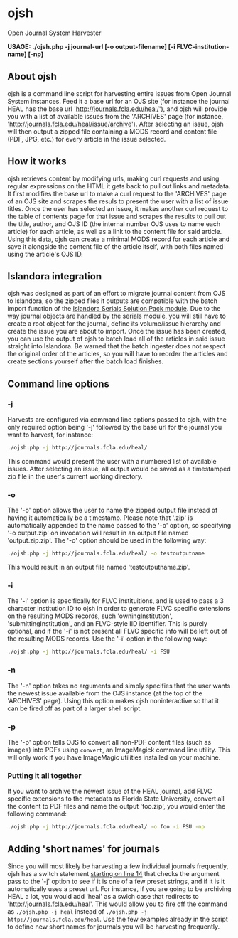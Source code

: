 # ojsh
Open Journal System Harvester

**USAGE: ./ojsh.php -j journal-url [-o output-filename] [-i FLVC-institution-name] [-np]**

## About ojsh
ojsh is a command line script for harvesting entire issues from Open Journal System instances. Feed it a base url for an OJS site (for instance the journal HEAL has the base url 'http://journals.fcla.edu/heal/'), and ojsh will provide you with a list of available issues from the 'ARCHIVES' page (for instance, 'http://journals.fcla.edu/heal/issue/archive'). After selecting an issue, ojsh will then output a zipped file containing a MODS record and content file (PDF, JPG, etc.) for every article in the issue selected.

## How it works
ojsh retrieves content by modifying urls, making curl requests and using regular expressions on the HTML it gets back to pull out links and metadata. It first modifies the base url to make a curl request to the 'ARCHIVES' page of an OJS site and scrapes the resuls to present the user with a list of issue titles. Once the user has selected an issue, it makes another curl request to the table of contents page for that issue and scrapes the results to pull out the title, author, and OJS ID (the internal number OJS uses to name each article) for each article, as well as a link to the content file for said article. Using this data, ojsh can create a minimal MODS record for each article and save it alongside the content file of the article itself, with both files named using the article's OJS ID.

## Islandora integration
ojsh was designed as part of an effort to migrate journal content from OJS to Islandora, so the zipped files it outputs are compatible with the batch import function of the [Islandora Serials Solution Pack module](https://github.com/discoverygarden/islandora_solution_pack_serial). Due to the way journal objects are handled by the serials module, you will still have to create a root object for the journal, define its volume/issue hierarchy and create the issue you are about to import. Once the issue has been created, you can use the output of ojsh to batch load all of the articles in said issue straight into Islandora. Be warned that the batch ingester does not respect the original order of the articles, so you will have to reorder the articles and create sections yourself after the batch load finishes.

## Command line options
### -j
Harvests are configured via command line options passed to ojsh, with the only required option being '-j' followed by the base url for the journal you want to harvest, for instance:
```bash
./ojsh.php -j http://journals.fcla.edu/heal/
```
This command would present the user with a numbered list of available issues. After selecting an issue, all output would be saved as a timestamped zip file in the user's current working directory.

### -o
The '-o' option allows the user to name the zipped output file instead of having it automatically be a timestamp. Please note that '.zip' is automatically appended to the name passed to the '-o' option, so specifying '-o output.zip' on invocation will result in an output file named 'output.zip.zip'. The '-o' option should be used in the following way:
```bash
./ojsh.php -j http://journals.fcla.edu/heal/ -o testoutputname
```
This would result in an output file named 'testoutputname.zip'.

### -i
The '-i' option is specifically for FLVC instituitions, and is used to pass a 3 character institution ID to ojsh in order to generate FLVC specific extensions on the resulting MODS records, such 'owningInstitution', 'submittingInstitution', and an FLVC-style IID identifier. This is purely optional, and if the '-i' is not present all FLVC specific info will be left out of the resulting MODS records. Use the '-i' option in the following way:
```bash
./ojsh.php -j http://journals.fcla.edu/heal/ -i FSU
```

### -n
The '-n' option takes no arguments and simply specifies that the user wants the newest issue available from the OJS instance (at the top of the 'ARCHIVES' page). Using this option makes ojsh noninteractive so that it can be fired off as part of a larger shell script.

### -p
The '-p' option tells OJS to convert all non-PDF content files (such as images) into PDFs using `convert`, an ImageMagick command line utility. This will only work if you have ImageMagic utilities installed on your machine.

### Putting it all together
If you want to archive the newest issue of the HEAL journal, add FLVC specific extensions to the metadata as Florida State University, convert all the content to PDF files and name the output 'foo.zip', you would enter the following command:
```bash
./ojsh.php -j http://journals.fcla.edu/heal/ -o foo -i FSU -np
```

## Adding 'short names' for journals
Since you will most likely be harvesting a few individual journals frequently, ojsh has a switch statement [starting on line 14](https://github.com/fsulib/ojsh/blob/master/ojsh.php#L14) that checks the argument pass to the '-j' option to see if it is one of a few preset strings, and if it is it automatically uses a preset url. For instance, if you are going to be archiving HEAL a lot, you would add 'heal' as a swich case that redirects to 'http://journals.fcla.edu/heal'. This would allow you to fire off the command as `./ojsh.php -j heal` instead of `./ojsh.php -j http://journals.fcla.edu/heal`. Use the few examples already in the script to define new short names for journals you will be harvesting frequently.
